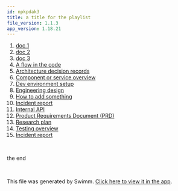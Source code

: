 ```yaml
---
id: npkpdak3
title: a title for the playlist
file_version: 1.1.3
app_version: 1.18.21
---
```


<!-- Steps - Do not remove this comment -->
1. [doc 1](doc-1.6tonv60k.sw.md)
2. [doc 2](doc-2.wyr3oank.sw.md)
3. [doc 3](doc-3.hx209wsx.sw.md)
4. [A flow in the code](a-flow-in-the-code.r0wn1npq.sw.md)
5. [Architecture decision records](architecture-decision-records.kmvqlhcn.sw.md)
6. [Component or service overview](component-or-service-overview.a6kqls64.sw.md)
7. [Dev environment setup](dev-environment-setup.m4bof536.sw.md)
8. [Engineering design](engineering-design.mjzmvsba.sw.md)
9. [How to add something](how-to-add-something.n87upalc.sw.md)
10. [Incident report](incident-report.z9otbl54.sw.md)
11. [Internal API](internal-api.x4v0rrdx.sw.md)
12. [Product Requirements Document (PRD)](product-requirements-document-prd.kf1ohb82.sw.md)
13. [Research plan](research-plan.41rfq70a.sw.md)
14. [Testing overview](testing-overview.2mkve2uq.sw.md)
15. [Incident report](incident-report.orxmplkv.sw.md)


<br/>

<!-- Summary - Do not remove this comment -->
the end

<br/>

This file was generated by Swimm. [Click here to view it in the app](https://swimm-web-app--swmdv3-develop-staging-a696gm5o.web.app/repos/Z2l0aHViJTNBJTNBZWNvbW0lM0ElM0Ftb3NoaWtzd2ltbQ==/playlists/npkpdak3).
